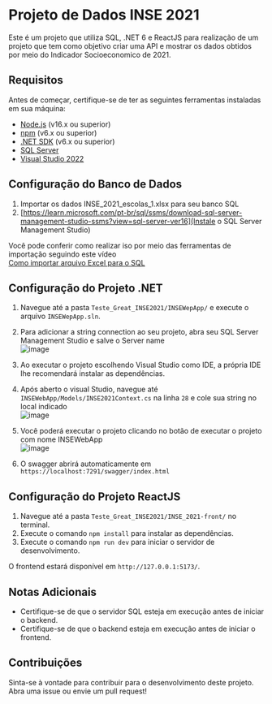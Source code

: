 
# Projeto de Dados INSE 2021

Este é um projeto que utiliza SQL, .NET 6 e ReactJS para realização de um projeto que tem como objetivo criar uma API e mostrar os dados obtidos por meio do Indicador Socioeconomico de 2021.

## Requisitos

Antes de começar, certifique-se de ter as seguintes ferramentas instaladas em sua máquina:

- [Node.js](https://nodejs.org/) (v16.x ou superior)
- [npm](https://www.npmjs.com/) (v6.x ou superior)
- [.NET SDK](https://dotnet.microsoft.com/download/dotnet/6.0) (v6.x ou superior)
- [SQL Server](https://www.microsoft.com/pt-br/sql-server/sql-server-downloads)
- [Visual Studio 2022](https://visualstudio.microsoft.com/pt-br/vs/)

## Configuração do Banco de Dados

1. Importar os dados INSE_2021_escolas_1.xlsx para seu banco SQL
2. [https://learn.microsoft.com/pt-br/sql/ssms/download-sql-server-management-studio-ssms?view=sql-server-ver16](Instale o SQL Server Management Studio)

Você pode conferir como realizar iso por meio das ferramentas de importação seguindo este vídeo <br/>
[Como importar arquivo Excel para o SQL](https://www.youtube.com/watch?v=hNI82TvS7Nk)

## Configuração do Projeto .NET

1. Navegue até a pasta `Teste_Great_INSE2021/INSEWepApp/` e execute o arquivo `INSEWepApp.sln`.
2. Para adicionar a string connection ao seu projeto, abra seu SQL Server Management Studio e salve o Server name </br> ![image](https://github.com/JefteMartins/Teste_Great_INSE2021/assets/36806973/b7502e50-1657-4f11-914d-cd42eb87e517)
4. Ao executar o projeto escolhendo Visual Studio como IDE, a própria IDE lhe recomendará instalar as dependências.
5. Após aberto o visual Studio, navegue até `INSEWebApp/Models/INSE2021Context.cs` na linha `28` e cole sua string no local indicado </br> ![image](https://github.com/JefteMartins/Teste_Great_INSE2021/assets/36806973/ccde2076-b233-45b2-8453-33cbf0f72aa7)

6. Você poderá executar o projeto clicando no botão de executar o projeto com nome INSEWebApp </br> ![image](https://github.com/JefteMartins/Teste_Great_INSE2021/assets/36806973/917406a6-3bf5-4eb0-adf3-a90eae50c71b)
7. O swagger abrirá automaticamente em `https://localhost:7291/swagger/index.html`


## Configuração do Projeto ReactJS

1. Navegue até a pasta `Teste_Great_INSE2021/INSE_2021-front/` no terminal.
2. Execute o comando `npm install` para instalar as dependências.
3. Execute o comando `npm run dev` para iniciar o servidor de desenvolvimento.

O frontend estará disponível em `http://127.0.0.1:5173/`.

## Notas Adicionais

- Certifique-se de que o servidor SQL esteja em execução antes de iniciar o backend.
- Certifique-se de que o backend esteja em execução antes de iniciar o frontend.

## Contribuições

Sinta-se à vontade para contribuir para o desenvolvimento deste projeto. Abra uma issue ou envie um pull request!
